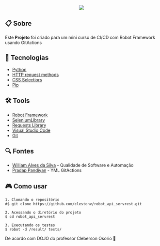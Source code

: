 <h1 align="center">
    <img src="resources/img/robot-logo.png">
</h1>

## 📋 Sobre

Este **Projeto** foi criado para um mini curso de CI/CD com Robot Framework usando GitActions

## 🚀 Tecnologias
- [Python](https://www.python.org/)
- [HTTP request methods](https://developer.mozilla.org/en-US/docs/Web/HTTP/Methods)
- [CSS Selectiors](https://developer.mozilla.org/en-US/docs/Web/CSS/CSS_selectors)
- [Pip](https://pip.pypa.io/en/stable/)


## 🛠️ Tools
- [Robot Framework](https://robotframework.org/)
- [SeleniumLibrary](https://robotframework.org/SeleniumLibrary/SeleniumLibrary.html)
- [Requests Library](https://docs.robotframework.org/docs/different_libraries/requests)
- [Visual Studio Code](https://code.visualstudio.com)
- [Git](https://git-scm.com/)

## 🔍 Fontes

- [William Alves da Silva](https://www.youtube.com/@qa.coders) - Qualidade de Software e Automação
- [Pradap Pandiyan](https://talkingabouttesting.com/) - YML GitActions


## 🎮 Como usar
```
1. Clonando o repositório 
#$ git clone https://github.com/clestonv/robot_api_servrest.git

2. Acessando o diretório do projeto 
$ cd robot_api_servrest

3. Executando os testes
$ robot -d /result/ tests/

```


De acordo com DOJO do professor Cleberson Osorio 🌊